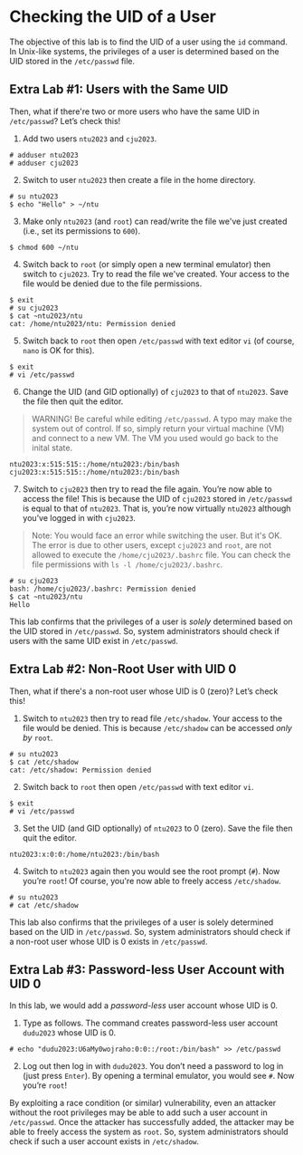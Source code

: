 # Checking the UID of a User
The objective of this lab is to find the UID of a user using the `id` command. In Unix-like systems, the privileges of a user is determined based on the UID stored in the `/etc/passwd` file.

## Extra Lab #1: Users with the Same UID
Then, what if there're two or more users who have the same UID in `/etc/passwd`? Let’s check this!

1. Add two users `ntu2023` and `cju2023`.
```
# adduser ntu2023
# adduser cju2023
```

2. Switch to user `ntu2023` then create a file in the home directory.
```
# su ntu2023
$ echo "Hello" > ~/ntu
```

3. Make only `ntu2023` (and `root`) can read/write the file we've just created (i.e., set its permissions to `600`).
```
$ chmod 600 ~/ntu
```

4. Switch back to `root` (or simply open a new terminal emulator) then switch to `cju2023`. Try to read the file we've created. Your access to the file would be denied due to the file permissions.
```
$ exit
# su cju2023
$ cat ~ntu2023/ntu
cat: /home/ntu2023/ntu: Permission denied
```

5. Switch back to `root` then open `/etc/passwd` with text editor `vi` (of course, `nano` is OK for this). 
```
$ exit
# vi /etc/passwd
```

6. Change the UID (and GID optionally) of `cju2023` to that of `ntu2023`. Save the file then quit the editor.
> WARNING! Be careful while editing `/etc/passwd`. A typo may make the system out of control. If so, simply return your virtual machine (VM) and connect to a new VM. The VM you used would go back to the inital state.
```
ntu2023:x:515:515::/home/ntu2023:/bin/bash
cju2023:x:515:515::/home/ntu2023:/bin/bash
```

7. Switch to `cju2023` then try to read the file again. You’re now able to access the file! This is because the UID of `cju2023` stored in `/etc/passwd` is equal to that of `ntu2023`. That is, you’re now virtually `ntu2023` although you’ve logged in with `cju2023`. 
> Note: You would face an error while switching the user. But it's OK. The error is due to other users, except `cju2023` and `root`, are not allowed to execute the `/home/cju2023/.bashrc` file. You can check the file permissions with `ls -l /home/cju2023/.bashrc`.
```
# su cju2023
bash: /home/cju2023/.bashrc: Permission denied
$ cat ~ntu2023/ntu
Hello
```

This lab confirms that the privileges of a user is *solely* determined based on the UID stored in `/etc/passwd`. So, system administrators should check if users with the same UID exist in `/etc/passwd`.

## Extra Lab #2: Non-Root User with UID 0
Then, what if there's a non-root user whose UID is 0 (zero)? Let’s check this!

1. Switch to `ntu2023` then try to read file `/etc/shadow`. Your access to the file would be denied. This is because `/etc/shadow` can be accessed *only by* `root`.
```
# su ntu2023
$ cat /etc/shadow
cat: /etc/shadow: Permission denied
```

2. Switch back to `root` then open `/etc/passwd` with text editor `vi`. 
```
$ exit
# vi /etc/passwd
```

3. Set the UID (and GID optionally) of `ntu2023` to 0 (zero). Save the file then quit the editor.
```
ntu2023:x:0:0:/home/ntu2023:/bin/bash
```

4. Switch to `ntu2023` again then you would see the root prompt (`#`). Now you’re `root`! Of course, you're now able to freely access `/etc/shadow`.
```
# su ntu2023
# cat /etc/shadow
```

This lab also confirms that the privileges of a user is solely determined based on the UID in `/etc/passwd`. So, system administrators should check if a non-root user whose UID is 0 exists in `/etc/passwd`.

## Extra Lab #3: Password-less User Account with UID 0
In this lab, we would add a *password-less* user account whose UID is 0.

1. Type as follows. The command creates password-less user account `dudu2023` whose UID is 0.
```
# echo "dudu2023:U6aMy0wojraho:0:0::/root:/bin/bash" >> /etc/passwd
```

2. Log out then log in with `dudu2023`. You don’t need a password to log in (just press `Enter`). By opening a terminal emulator, you would see `#`. Now you’re `root`!

By exploiting a race condition (or similar) vulnerability, even an attacker without the root privileges may be able to add such a user account in `/etc/passwd`. Once the attacker has successfully added, the attacker may be able to freely access the system as `root`. So, system administrators should check if such a user account exists in `/etc/shadow`.